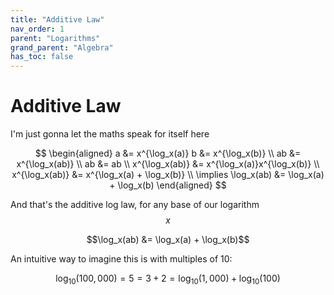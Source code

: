 ```yaml
---
title: "Additive Law"
nav_order: 1
parent: "Logarithms"
grand_parent: "Algebra"
has_toc: false
---
```


# Additive Law

I'm just gonna let the maths speak for itself here

$$
\begin{aligned}
a &= x^{\log_x(a)}
b &= x^{\log_x(b)} \\
ab &= x^{\log_x(ab)} \\
ab &= ab \\
x^{\log_x(ab)} &= x^{\log_x(a)}x^{\log_x(b)} \\
x^{\log_x(ab)} &= x^{\log_x(a) + \log_x(b)} \\
\implies \log_x(ab) &= \log_x(a) + \log_x(b)
\end{aligned}
$$

And that's the additive log law, for any base of our logarithm $$x$$

$$\log_x(ab) &= \log_x(a) + \log_x(b)$$

An intuitive way to imagine this is with multiples of 10:

$$\log_10(100,000) = 5 = 3+2 = \log_10(1,000) + \log_10(100)$$